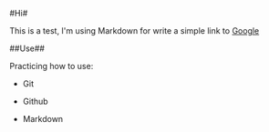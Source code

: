 #Hi#

This is a test, I'm using Markdown for write a simple link to [Google][1]

##Use##

Practicing how to use:

* Git

* Github

* Markdown

[1]: http://www.google.com